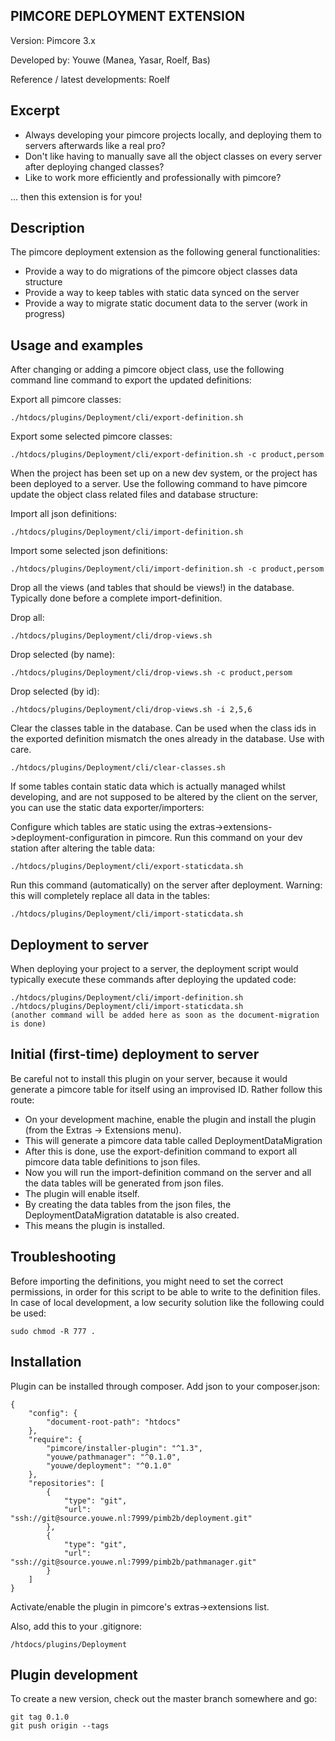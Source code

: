 PIMCORE DEPLOYMENT EXTENSION
----------------------------

Version: Pimcore 3.x

Developed by: Youwe (Manea, Yasar, Roelf, Bas)

Reference / latest developments: Roelf



Excerpt
-------

* Always developing your pimcore projects locally, and deploying them to servers afterwards like a real pro?
* Don't like having to manually save all the object classes on every server after deploying changed classes?
* Like to work more efficiently and professionally with pimcore?

... then this extension is for you!



Description
-----------

The pimcore deployment extension as the following general functionalities:

* Provide a way to do migrations of the pimcore object classes data structure
* Provide a way to keep tables with static data synced on the server
* Provide a way to migrate static document data to the server (work in progress)



Usage and examples
------------------

After changing or adding a pimcore object class, use the following command line command to export the updated
definitions:

Export all pimcore classes:

    ./htdocs/plugins/Deployment/cli/export-definition.sh
    
Export some selected pimcore classes:
    
    ./htdocs/plugins/Deployment/cli/export-definition.sh -c product,persom

When the project has been set up on a new dev system, or the project has been deployed to a server. Use the following
command to have pimcore update the object class related files and database structure:

Import all json definitions:

    ./htdocs/plugins/Deployment/cli/import-definition.sh

Import some selected json definitions:

    ./htdocs/plugins/Deployment/cli/import-definition.sh -c product,persom
    
Drop all the views (and tables that should be views!) in the database. Typically done before a complete import-definition.

Drop all:
    
    ./htdocs/plugins/Deployment/cli/drop-views.sh
    
Drop selected (by name):
    
    ./htdocs/plugins/Deployment/cli/drop-views.sh -c product,persom
    
Drop selected (by id):
    
    ./htdocs/plugins/Deployment/cli/drop-views.sh -i 2,5,6

Clear the classes table in the database. Can be used when the class ids in the exported definition
mismatch the ones already in the database. Use with care.
    
    ./htdocs/plugins/Deployment/cli/clear-classes.sh

If some tables contain static data which is actually managed whilst developing, and are not supposed to be
altered by the client on the server, you can use the static data exporter/importers:

Configure which tables are static using the extras->extensions->deployment-configuration in pimcore. Run 
this command on your dev station after altering the table data:

    ./htdocs/plugins/Deployment/cli/export-staticdata.sh
    
Run this command (automatically) on the server after deployment. Warning: this will completely replace all
data in the tables:
    
    ./htdocs/plugins/Deployment/cli/import-staticdata.sh
    

Deployment to server
--------------------

When deploying your project to a server, the deployment script would typically execute these commands after
deploying the updated code:

    ./htdocs/plugins/Deployment/cli/import-definition.sh
    ./htdocs/plugins/Deployment/cli/import-staticdata.sh
    (another command will be added here as soon as the document-migration is done)

    
    
Initial (first-time) deployment to server
-----------------------------------------

Be careful not to install this plugin on your server, because it would generate a pimcore table for itself using
an improvised ID. Rather follow this route:

* On your development machine, enable the plugin and install the plugin (from the Extras -> Extensions menu).
* This will generate a pimcore data table called DeploymentDataMigration
* After this is done, use the export-definition command to export all pimcore data table definitions to json files.
* Now you will run the import-definition command on the server and all the data tables will be generated from json files.
* The plugin will enable itself.
* By creating the data tables from the json files, the DeploymentDataMigration datatable is also created.
* This means the plugin is installed.



Troubleshooting
---------------

Before importing the definitions, you might need to set the correct permissions, in order for this script to be able to
write to the definition files. In case of local development, a low security solution like the following could be used:

    sudo chmod -R 777 .



Installation
------------

Plugin can be installed through composer. Add json to your composer.json:

    {
        "config": {
            "document-root-path": "htdocs"
        },
        "require": {
            "pimcore/installer-plugin": "^1.3",
            "youwe/pathmanager": "^0.1.0",
            "youwe/deployment": "^0.1.0"
        },
        "repositories": [
            {
                "type": "git",
                "url": "ssh://git@source.youwe.nl:7999/pimb2b/deployment.git"
            },
            {
                "type": "git",
                "url": "ssh://git@source.youwe.nl:7999/pimb2b/pathmanager.git"
            }
        ]
    }


Activate/enable the plugin in pimcore's extras->extensions list.

Also, add this to your .gitignore:

    /htdocs/plugins/Deployment
    
 


Plugin development
------------------

To create a new version, check out the master branch somewhere and go:

    git tag 0.1.0
    git push origin --tags


